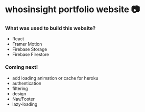 # whosinsight portfolio website 📷

### What was used to build this website?
- React
- Framer Motion
- Firebase Storage
- Firebase Firestore

### Coming next!
- add loading animation or cache for heroku
- authentication
- filtering
- design
- Nav/Footer
- lazy-loading
